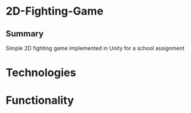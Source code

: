 # 2D-Fighting-Game

## Summary

 Simple 2D fighting game implemented in Unity for a school assignment

# Technologies

# Functionality


<!--stackedit_data:
eyJoaXN0b3J5IjpbNTQxNzQ3MDE1XX0=
-->